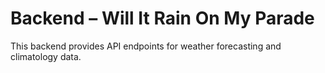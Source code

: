 # Backend – Will It Rain On My Parade

This backend provides API endpoints for weather forecasting and climatology data.
